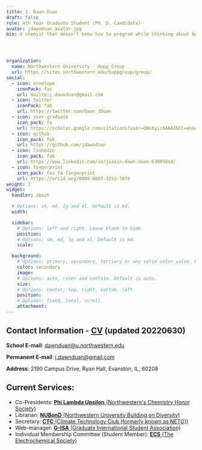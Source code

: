```yaml
---
title: J. Dawn Duan
draft: false
role: 4th Year Graduate Student (Ph. D. Candidate)
avatar: jdawnduan_avatar.jpg
bio: A chemist that doesn't know how to program while thinking about boxing is not a good cook. My research interests include electrochemical properties of materials, measurement techniques including electron microscopy, crystallogrphy, diffraction and scattering. I believe automation in labs can promote creative thinking in a research group. <a href = 'https://www.facebook.com/Gudetama' target = '_blank'>Gudetama</a> spirit resides in me.




organization:
  name: Northwestern University - Hupp Group
  url: https://sites.northwestern.edu/huppgroup/group/
social:
  - icon: envelope
    iconPack: fas
    url: mailto:j.dawnduan@gmail.com
  - icon: twitter
    iconPack: fab
    url: https://twitter.com/Dawn_JDuan
  - icon: user-graduate
    icon_pack: fa
    url: https://scholar.google.com/citations?user=QNoXyicAAAAJ&hl=en&oi=ao
  - icon: github
    icon_pack: fab
    url: https://github.com/jdawnduan
  - icon: linkedin
    icon_pack: fab
    url: https://www.linkedin.com/in/jiaxin-dawn-duan-630958a4/
  - icon: fingerprint
    icon_pack: fas fa-fingerprint
    url: https://orcid.org/0000-0003-3252-7870
weight: 1
widget:
  handler: about

  # Options: sm, md, lg and xl. Default is md.
  width:

  sidebar:
    # Options: left and right. Leave blank to hide.
    position:
    # Options: sm, md, lg and xl. Default is md.
    scale:

  background:
    # Options: primary, secondary, tertiary or any valid color value. Default is primary.
    color: secondary
    image:
    # Options: auto, cover and contain. Default is auto.
    size:
    # Options: center, top, right, bottom, left.
    position:
    # Options: fixed, local, scroll.
    attachment:
---
```


## Contact Information - <a href = "Jiaxin_Duan_NU_HuppGroup_CV.pdf" target="_blank">**CV**</a> (updated 20220630)
**School E-mail**: dawnduan@u.northwestern.edu

**Permanent E-mail**: j.dawnduan@gmail.com

**Address**: 2190 Campus Drive, Ryan Hall, Evanston, IL, 60208

## Current Services:  
- Co-Presidents: <a href = "http://nuplu.weebly.com/">**Phi Lambda Upsilon** (Northwestern's Chemistry Honor Society)</a>
- Librarian: <a href = "https://nubond.weebly.com/">**NUBonD** (Northwestern University Building on Diversity)</a>
- Secretary: <a href = "https://sites.northwestern.edu/netg0/">**CTC** (Climate Technology Club (formerly known as NETG))</a>
- Web-manager: <a href = "https://sites.northwestern.edu/gisa/">**G-ISA** (Graduate International Student Association)</a>
- Individual Membership Committee (Student Member): <a href = "https://www.electrochem.org/committees">**ECS** (The Electrochemical Society)</a>

